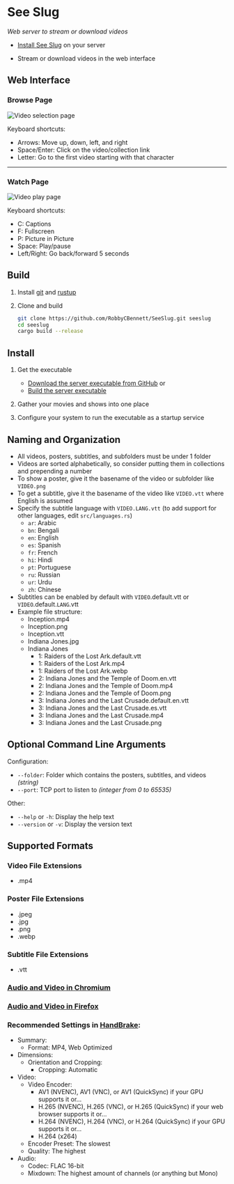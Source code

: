 # See Slug
*Web server to stream or download videos*

- [Install See Slug](#install) on your server

- Stream or download videos in the web interface


## Web Interface

### Browse Page

![](res/screenshots/videos.webp "Video selection page")

Keyboard shortcuts:
* Arrows: Move up, down, left, and right
* Space/Enter: Click on the video/collection link
* Letter: Go to the first video starting with that character

---

### Watch Page

![](res/screenshots/video.webp "Video play page")

Keyboard shortcuts:
* C: Captions
* F: Fullscreen
* P: Picture in Picture
* Space: Play/pause
* Left/Right: Go back/forward 5 seconds


## Build

1. Install [git](https://git-scm.com/book/en/v2/Getting-Started-Installing-Git) and [rustup](https://rustup.rs)

2. Clone and build
	```sh
	git clone https://github.com/RobbyCBennett/SeeSlug.git seeslug
	cd seeslug
	cargo build --release
	```


## Install

1. Get the executable
	- [Download the server executable from GitHub](https://github.com/RobbyCBennett/SeeSlug/releases/latest) or
	- [Build the server executable](#build)

2. Gather your movies and shows into one place

3. Configure your system to run the executable as a startup service



## Naming and Organization
- All videos, posters, subtitles, and subfolders must be under 1 folder
- Videos are sorted alphabetically, so consider putting them in collections and prepending a number
- To show a poster, give it the basename of the video or subfolder like `VIDEO.png`
- To get a subtitle, give it the basename of the video like `VIDEO.vtt` where English is assumed
- Specify the subtitle language with `VIDEO.LANG.vtt` (to add support for other languages, edit `src/languages.rs`)
	- `ar`: Arabic
	- `bn`: Bengali
	- `en`: English
	- `es`: Spanish
	- `fr`: French
	- `hi`: Hindi
	- `pt`: Portuguese
	- `ru`: Russian
	- `ur`: Urdu
	- `zh`: Chinese
- Subtitles can be enabled by default with `VIDEO`.default.vtt or `VIDEO`.default.`LANG`.vtt
- Example file structure:
	- Inception.mp4
	- Inception.png
	- Inception.vtt
	- Indiana Jones.jpg
	- Indiana Jones
		- 1: Raiders of the Lost Ark.default.vtt
		- 1: Raiders of the Lost Ark.mp4
		- 1: Raiders of the Lost Ark.webp
		- 2: Indiana Jones and the Temple of Doom.en.vtt
		- 2: Indiana Jones and the Temple of Doom.mp4
		- 2: Indiana Jones and the Temple of Doom.png
		- 3: Indiana Jones and the Last Crusade.default.en.vtt
		- 3: Indiana Jones and the Last Crusade.es.vtt
		- 3: Indiana Jones and the Last Crusade.mp4
		- 3: Indiana Jones and the Last Crusade.png


## Optional Command Line Arguments

Configuration:
- `--folder`: Folder which contains the posters, subtitles, and videos *(string)*
- `--port`: TCP port to listen to *(integer from 0 to 65535)*

Other:
- `--help` or `-h`: Display the help text
- `--version` or `-v`: Display the version text


## Supported Formats

### Video File Extensions
- .mp4

### Poster File Extensions
- .jpeg
- .jpg
- .png
- .webp

### Subtitle File Extensions
- .vtt

### [Audio and Video in Chromium](https://www.chromium.org/audio-video)

### [Audio and Video in Firefox](https://support.mozilla.org/en-US/kb/html5-audio-and-video-firefox)

### Recommended Settings in [HandBrake](https://github.com/HandBrake/HandBrake/releases):

- Summary:
  - Format: MP4, Web Optimized
- Dimensions:
  - Orientation and Cropping:
    - Cropping: Automatic
- Video:
  - Video Encoder:
    - AV1 (NVENC), AV1 (VNC), or AV1 (QuickSync) if your GPU supports it or...
    - H.265 (NVENC), H.265 (VNC), or H.265 (QuickSync) if your web browser supports it or...
    - H.264 (NVENC), H.264 (VNC), or H.264 (QuickSync) if your GPU supports it or...
    - H.264 (x264)
  - Encoder Preset: The slowest
  - Quality: The highest
- Audio:
  - Codec: FLAC 16-bit
  - Mixdown: The highest amount of channels (or anything but Mono)
